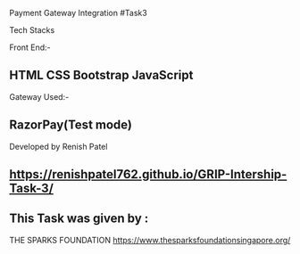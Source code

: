 Payment Gateway Integration #Task3

Tech Stacks

Front End:-

HTML
CSS
Bootstrap
JavaScript
---------------------------------------------------
Gateway Used:-

RazorPay(Test mode)
---------------------------------------------------

Developed by Renish Patel

https://renishpatel762.github.io/GRIP-Intership-Task-3/
---------------------------------------------------

This Task was given by :
---------------------------------------------------

THE SPARKS FOUNDATION
https://www.thesparksfoundationsingapore.org/
